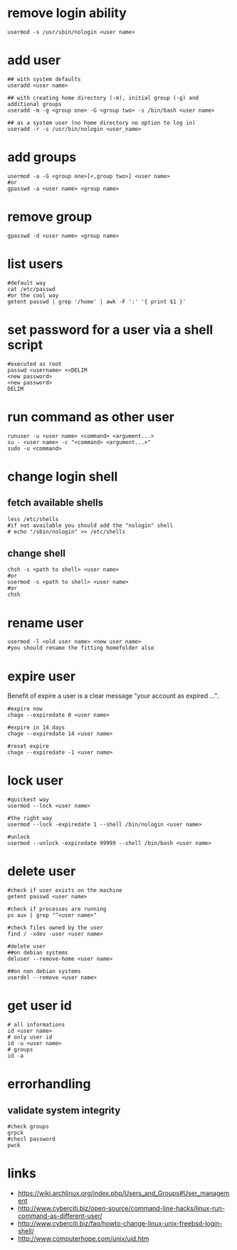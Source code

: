 # remove login ability

```
usermod -s /usr/sbin/nologin <user name>
```

# add user

```
## with system defaults
useradd <user name>

## with creating home directory (-m), initial group (-g) and additional groups
useradd -m -g <group one> -G <group two> -s /bin/bash <user name>

## as a system user (no home directory no option to log in)
useradd -r -s /usr/bin/nologin <user_name>
```

# add groups

```
usermod -a -G <group one>[<,group two>] <user name>
#or
gpasswd -a <user name> <group name>
```

# remove group

```
gpasswd -d <user name> <group name>
```

# list users

```
#default way
cat /etc/passwd
#or the cool way
getent passwd | grep '/home' | awk -F ':' '{ print $1 }'
```

# set password for a user via a shell script

```
#executed as root
passwd <username> <<DELIM
<new password>
<new password>
DELIM
```

# run command as other user

```
runuser -u <user name> <command> <argument...>
su - <user name> -c "<command> <argument...>"
sudo -u <command>
```

# change login shell

## fetch available shells

```
less /etc/shells
#if not available you should add the "nologin" shell
# echo "/sbin/nologin" >> /etc/shells
```

## change shell

```
chsh -s <path to shell> <user name>
#or
usermod -s <path to shell> <user name>
#or
chsh
```

# rename user

```
usermod -l <old user name> <new user name>
#you should rename the fitting homefolder also
```

# expire user

Benefit of expire a user is a clear message "your account as expired ...".

```
#expire now
chage --expiredate 0 <user name>

#expire in 14 days
chage --expiredate 14 <user name>

#reset expire
chage --expiredate -1 <user name>
```

# lock user

```
#quickest way
usermod --lock <user name>

#the right way
usermod --lock -expiredate 1 --shell /bin/nologin <user name>

#unlock
usermod --unlock -expiredate 99999 --shell /bin/bash <user name>
```

# delete user

```
#check if user exists on the machine
getent passwd <user name>

#check if processes are running
ps aux | grep "^<user name>"

#check files owned by the user
find / -xdev -user <user name>

#delete user
##on debian systems
deluser --remove-home <user name>

##on non debian systems
userdel --remove <user name>
```

# get user id

```
# all informations
id <user name>
# only user id
id -u <user name>
# groups
id -a
```

# errorhandling

## validate system integrity

```
#check groups
grpck
#checl password
pwck
```

# links

* https://wiki.archlinux.org/index.php/Users_and_Groups#User_management
* http://www.cyberciti.biz/open-source/command-line-hacks/linux-run-command-as-different-user/
* http://www.cyberciti.biz/faq/howto-change-linux-unix-freebsd-login-shell/
* http://www.computerhope.com/unix/uid.htm
